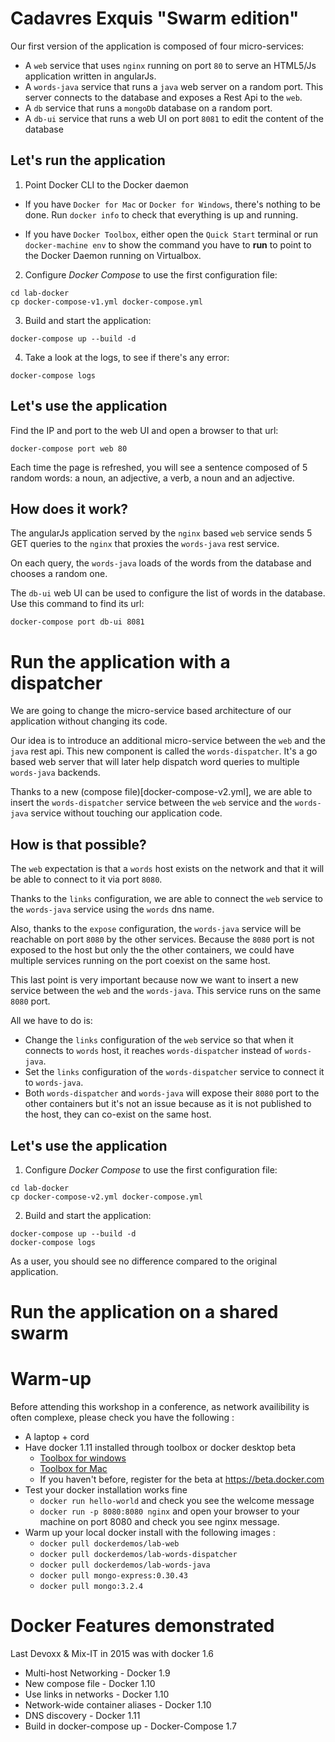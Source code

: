 # Cadavres Exquis "Swarm edition"

Our first version of the application is composed of four micro-services:

  - A `web` service that uses `nginx` running on port `80` to serve an HTML5/Js
    application written in angularJs.
  - A `words-java` service that runs a `java` web server on a random port. This
    server connects to the database and exposes a Rest Api to the `web`.
  - A `db` service that runs a `mongoDb` database on a random port.
  - A `db-ui` service that runs a web UI on port `8081` to edit the content of
    the database

## Let's run the application

1. Point Docker CLI to the Docker daemon

  - If you have `Docker for Mac` or `Docker for Windows`, there's nothing to be
    done. Run `docker info` to check that everything is up and running.

  - If you have `Docker Toolbox`, either open the `Quick Start` terminal or run
    `docker-machine env` to show the command you have to **run** to point to the
    Docker Daemon running on Virtualbox.

2. Configure *Docker Compose* to use the first configuration file:

  ```
  cd lab-docker
  cp docker-compose-v1.yml docker-compose.yml
  ```

3. Build and start the application:

  ```
  docker-compose up --build -d
  ```

4. Take a look at the logs, to see if there's any error:

  ```
  docker-compose logs
  ```

## Let's use the application

Find the IP and port to the web UI and open a browser to that url:

  ```
  docker-compose port web 80
  ```

Each time the page is refreshed, you will see a sentence composed of 5 random
words: a noun, an adjective, a verb, a noun and an adjective.

## How does it work?

The angularJs application served by the `nginx` based `web` service sends 5
GET queries to the `nginx` that proxies the `words-java` rest service.

On each query, the `words-java` loads of the words from the database and chooses
a random one.

The `db-ui` web UI can be used to configure the list of words in the database.
Use this command to find its url:

```
docker-compose port db-ui 8081
```

# Run the application with a dispatcher

We are going to change the micro-service based architecture of our application
without changing its code.

Our idea is to introduce an additional micro-service between the `web` and the
`java` rest api. This new component is called the `words-dispatcher`. It's a go
based web server that will later help dispatch word queries to multiple `words-java`
backends.

Thanks to a new (compose file)[docker-compose-v2.yml], we are able to insert
the `words-dispatcher` service between the `web` service and the `words-java`
service without touching our application code.

## How is that possible?

The `web` expectation is that a `words` host exists on the network and that
it will be able to connect to it via port `8080`.

Thanks to the `links` configuration, we are able to connect the `web` service
to the `words-java` service using the `words` dns name.

Also, thanks to the `expose` configuration, the `words-java` service will be
reachable on port `8080` by the other services. Because the `8080` port is not
exposed to the host but only the the other containers, we could have multiple
services running on the port coexist on the same host.

This last point is very important because now we want to insert a new service
between the `web` and the `words-java`. This service runs on the same `8080` port.

All we have to do is:

- Change the `links` configuration of the `web` service so that when it connects
  to `words` host, it reaches `words-dispatcher` instead of `words-java`.
- Set the `links` configuration of the `words-dispatcher` service to connect it
  to `words-java`.
- Both `words-dispatcher` and `words-java` will expose their `8080` port to the
  other containers but it's not an issue because as it is not published to the
  host, they can co-exist on the same host.

## Let's use the application

1. Configure *Docker Compose* to use the first configuration file:

  ```
  cd lab-docker
  cp docker-compose-v2.yml docker-compose.yml
  ```

2. Build and start the application:

  ```
  docker-compose up --build -d
  docker-compose logs
  ```

As a user, you should see no difference compared to the original application.

# Run the application on a shared swarm


# Warm-up

Before attending this workshop in a conference, as network availibility is often complexe, please check you have the following :
* A laptop + cord
* Have docker 1.11 installed through toolbox or docker desktop beta
  * [Toolbox for windows](https://github.com/docker/toolbox/releases/download/v1.11.0/DockerToolbox-1.11.0.exe) 
  * [Toolbox for Mac](https://github.com/docker/toolbox/releases/download/v1.11.0/DockerToolbox-1.11.0.pkg) 
  * If you haven't before, register for the beta at https://beta.docker.com
* Test your docker installation works fine
  * `docker run hello-world` and check you see the welcome message
  * `docker run -p 8080:8080 nginx` and open your browser to your machine on port 8080 and check you see nginx message.
* Warm up your local docker install with the following images :
  * `docker pull dockerdemos/lab-web`
  * `docker pull dockerdemos/lab-words-dispatcher`
  * `docker pull dockerdemos/lab-words-java`
  * `docker pull mongo-express:0.30.43`
  * `docker pull mongo:3.2.4`

# Docker Features demonstrated
Last Devoxx & Mix-IT in 2015 was with docker 1.6

* Multi-host Networking - Docker 1.9
* New compose file - Docker 1.10
* Use links in networks - Docker 1.10
* Network-wide container aliases - Docker 1.10
* DNS discovery - Docker 1.11
* Build in docker-compose up - Docker-Compose 1.7



